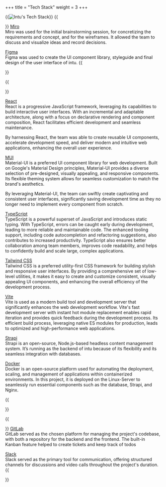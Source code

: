 +++
title = "Tech Stack"
weight = 3
+++


{{<image src="tech-stack.png" alt="Intu's Tech Stack">}}
{{<section title="Concept & Design">}}
[Miro](https://miro.com/)<br>
Miro was used for the initial brainstorming session, for concretizing the requirements and concept, and for the wireframes. It allowed the team to discuss and visualize ideas and record decisions.

[Figma](https://figma.com/)<br>
Figma was used to create the UI component library, styleguide and final design of the user interface of intu.
{{</section>}}

{{<section title="Development">}}

[React](https://react.dev)<br>
React is a progressive JavaScript framework, leveraging its capabilities to build interactive user interfaces. With an incremental and adaptable architecture, along with a focus on declarative rendering and component composition, React facilitates efficient development and seamless maintenance.

By harnessing React, the team was able to create reusable UI components, accelerate development speed, and deliver modern and intuitive web applications, enhancing the overall user experience.

[MUI](https://mui.com)<br>
Material-UI is a preferred UI component library for web development. Built on Google's Material Design principles, Material-UI provides a diverse selection of pre-designed, visually appealing, and responsive components. Its flexible theming system allows for seamless customization to match the brand's aesthetics.

By leveraging Material-UI, the team can swiftly create captivating and consistent user interfaces, significantly saving development time as they no longer need to implement every component from scratch.

[TypeScript](https://typescriptlang.org)<br>
TypeScript is a powerful superset of JavaScript and introduces static typing. With TypeScript, errors can be caught early during development, leading to more reliable and maintainable code. The enhanced tooling support, including code autocompletion and refactoring suggestions, also contributes to increased productivity.
TypeScript also ensures better collaboration among team members, improves code readability, and helps to confidently build and scale large, complex applications.

[Tailwind CSS](https://tailwindcss.com)<br>
Tailwind CSS is a preferred utility-first CSS framework for building stylish and responsive user interfaces. By providing a comprehensive set of low-level utilities, it makes it easy to create and customize consistent, visually appealing UI components, and enhancing the overall efficiency of the development process.

[Vite](https://vitejs.dev)<br>
Vite is used as a modern build tool and development server that significantly enhances the web development workflow. Vite's fast development server with instant hot module replacement enables rapid iteration and provides quick feedback during the development process. Its efficient build process, leveraging native ES modules for production, leads to optimized and high-performance web applications.

[Strapi](https://strapi.io)<br>
Strapi is an open-source, Node.js-based headless content management system. It’s running as the backend of intu because of its flexibility and its seamless integration with databases.

[Docker](https://docker.com)<br>
Docker is an open-source platform used for automating the deployment, scaling, and management of applications within containerized environments. In this project, it is deployed on the Linux-Server to seamlessly run essential components such as the database, Strapi, and Nginx.

{{</section>}}

{{<section title="Codebase & Communication">}}
[GitLab](https://gitlab.com)<br>
GitLab served as the chosen platform for managing the project's codebase, with both a repository for the backend and the frontend. The built-in Kanban feature helped to create tickets and keep track of todos

[Slack](https://slack.com)<br>
Slack served as the primary tool for communication, offering structured channels for discussions and video calls throughout the project's duration.
{{</section>}}
